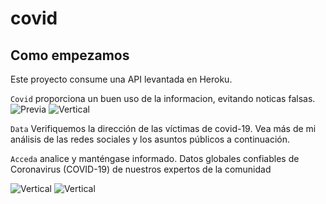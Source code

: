 # covid
## Como empezamos 

Este proyecto consume una API levantada en Heroku.
 
`Covid` proporciona un buen uso de la informacion, evitando noticas falsas.
![Previa](https://raw.githubusercontent.com/XaviMontero/coivd/master/img/dama.png)
![Vertical](https://raw.githubusercontent.com/XaviMontero/coivd/master/img/sata.png)

`Data` Verifiquemos la dirección de las víctimas de covid-19. Vea más de mi análisis de las redes sociales y los asuntos públicos a continuación.

`Acceda`  analice y manténgase informado. Datos globales confiables de Coronavirus (COVID-19) de nuestros expertos de la comunidad


![Vertical](https://raw.githubusercontent.com/XaviMontero/coivd/master/img/ecu.png)
![Vertical](https://raw.githubusercontent.com/XaviMontero/coivd/master/img/super.png)
